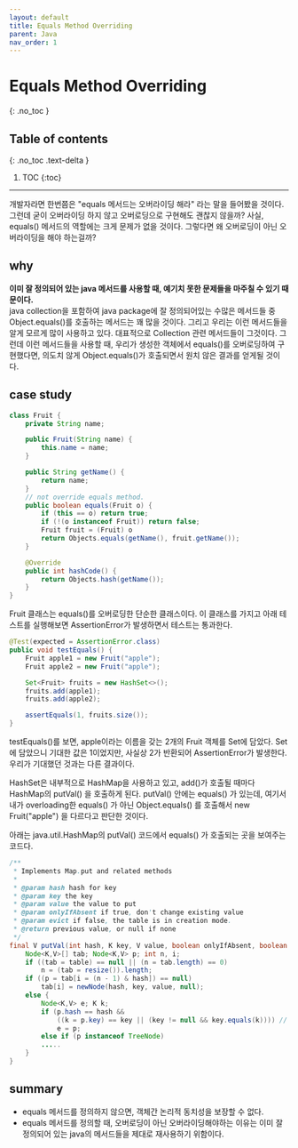 ```yaml
---
layout: default
title: Equals Method Overriding
parent: Java
nav_order: 1
---
```


# Equals Method Overriding
{: .no_toc }

## Table of contents
{: .no_toc .text-delta }

1. TOC
{:toc}

---

개발자라면 한번쯤은 "equals 메서드는 오버라이딩 해라" 라는 말을 들어봤을 것이다. 그런데 굳이 오버라이딩 하지 않고 오버로딩으로 구현해도 괜찮지 않을까? 사실, equals() 메서드의 역할에는 크게 문제가 없을 것이다. 그렇다면 왜 오버로딩이 아닌 오버라이딩을 해야 하는걸까?

## why
**이미 잘 정의되어 있는 java 메서드를 사용할 때, 예기치 못한 문제들을 마주칠 수 있기 때문이다.**  
java collection을 포함하여 java package에 잘 정의되어있는 수많은 메서드들 중 Object.equals()를 호출하는 메서드는 꽤 많을 것이다. 그리고 우리는 이런 메서드들을 알게 모르게 많이 사용하고 있다. 대표적으로 Collection 관련 메서드들이 그것이다. 그런데 이런 메서드들을 사용할 때, 우리가 생성한 객체에서 equals()를 오버로딩하여 구현했다면, 의도치 않게 Object.equals()가 호출되면서 원치 않은 결과를 얻게될 것이다.

## case study
```java
class Fruit {
    private String name;

    public Fruit(String name) {
        this.name = name;
    }

    public String getName() {
        return name;
    }
    // not override equals method.
    public boolean equals(Fruit o) {
        if (this == o) return true;
        if (!(o instanceof Fruit)) return false;
        Fruit fruit = (Fruit) o
        return Objects.equals(getName(), fruit.getName());
    }

    @Override
    public int hashCode() {
        return Objects.hash(getName());
    }
}
```
Fruit 클래스는 equals()를 오버로딩한 단순한 클래스이다. 이 클래스를 가지고 아래 테스트를 실행해보면 AssertionError가 발생하면서 테스트는 통과한다.
```java
@Test(expected = AssertionError.class)
public void testEquals() {
    Fruit apple1 = new Fruit("apple");
    Fruit apple2 = new Fruit("apple");

    Set<Fruit> fruits = new HashSet<>();
    fruits.add(apple1);
    fruits.add(apple2);

    assertEquals(1, fruits.size());
}
```
testEquals()를 보면, apple이라는 이름을 갖는 2개의 Fruit 객체를 Set에 담았다. Set에 담았으니 기대한 값은 1이었지만, 사실상 2가 반환되어 AssertionError가 발생한다. 우리가 기대했던 것과는 다른 결과이다.  

HashSet은 내부적으로 HashMap을 사용하고 있고, add()가 호출될 때마다 HashMap의 putVal() 을 호출하게 된다. putVal() 안에는 equals() 가 있는데, 여기서 내가 overloading한 equals() 가 아닌 Object.equals() 를 호출해서 new Fruit("apple") 을 다르다고 판단한 것이다.  

아래는 java.util.HashMap의 putVal() 코드에서 equals() 가 호출되는 곳을 보여주는 코드다.

```java
/**
 * Implements Map.put and related methods
 *
 * @param hash hash for key
 * @param key the key
 * @param value the value to put
 * @param onlyIfAbsent if true, don't change existing value
 * @param evict if false, the table is in creation mode.
 * @return previous value, or null if none
 */
final V putVal(int hash, K key, V value, boolean onlyIfAbsent, boolean evict) {
    Node<K,V>[] tab; Node<K,V> p; int n, i;
    if ((tab = table) == null || (n = tab.length) == 0)
        n = (tab = resize()).length;
    if ((p = tab[i = (n - 1) & hash]) == null)
        tab[i] = newNode(hash, key, value, null);
    else {
        Node<K,V> e; K k;
        if (p.hash == hash &&
            ((k = p.key) == key || (key != null && key.equals(k)))) // HERE
            e = p;
        else if (p instanceof TreeNode)
        .....
    }
}
```

## summary
- equals 메서드를 정의하지 않으면, 객체간 논리적 동치성을 보장할 수 없다.
- equals 메서드를 정의할 때, 오버로딩이 아닌 오버라이딩해야하는 이유는 이미 잘 정의되어 있는 java의 메서드들을 제대로 재사용하기 위함이다.





